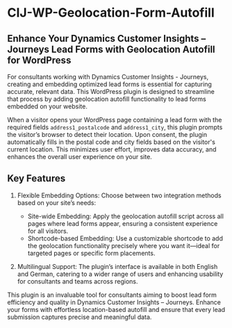 # CIJ-WP-Geolocation-Form-Autofill

## Enhance Your Dynamics Customer Insights – Journeys Lead Forms with Geolocation Autofill for WordPress

For consultants working with Dynamics Customer Insights - Journeys, creating and embedding optimized lead forms is essential for capturing accurate, relevant data. This WordPress plugin is designed to streamline that process by adding geolocation autofill functionality to lead forms embedded on your website.

When a visitor opens your WordPress page containing a lead form with the required fields `address1_postalcode` and `address1_city`, this plugin prompts the visitor’s browser to detect their location. Upon consent, the plugin automatically fills in the postal code and city fields based on the visitor's current location. This minimizes user effort, improves data accuracy, and enhances the overall user experience on your site.

## Key Features
1. Flexible Embedding Options: Choose between two integration methods based on your site’s needs:

   - Site-wide Embedding: Apply the geolocation autofill script across all pages where lead forms appear, ensuring a consistent experience for all visitors.
   - Shortcode-based Embedding: Use a customizable shortcode to add the geolocation functionality precisely where you want it—ideal for targeted pages or specific form placements.

2. Multilingual Support: The plugin’s interface is available in both English and German, catering to a wider range of users and enhancing usability for consultants and teams across regions.

This plugin is an invaluable tool for consultants aiming to boost lead form efficiency and quality in Dynamics Customer Insights – Journeys. Enhance your forms with effortless location-based autofill and ensure that every lead submission captures precise and meaningful data.
